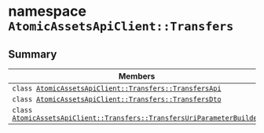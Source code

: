 # namespace `AtomicAssetsApiClient::Transfers` 

## Summary

 Members                        | Descriptions                                
--------------------------------|---------------------------------------------
`class `[`AtomicAssetsApiClient::Transfers::TransfersApi`](.github/workflows/documentation/md/AtomicAssetsApiClient--Transfers--TransfersApi.md#class_atomic_assets_api_client_1_1_transfers_1_1_transfers_api) | 
`class `[`AtomicAssetsApiClient::Transfers::TransfersDto`](.github/workflows/documentation/md/AtomicAssetsApiClient--Transfers--TransfersDto.md#class_atomic_assets_api_client_1_1_transfers_1_1_transfers_dto) | 
`class `[`AtomicAssetsApiClient::Transfers::TransfersUriParameterBuilder`](.github/workflows/documentation/md/AtomicAssetsApiClient--Transfers--TransfersUriParameterBuilder.md#class_atomic_assets_api_client_1_1_transfers_1_1_transfers_uri_parameter_builder) | 

